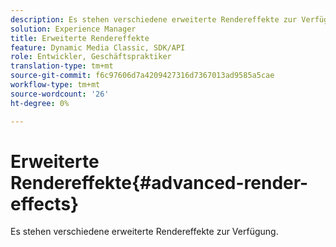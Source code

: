 ```yaml
---
description: Es stehen verschiedene erweiterte Rendereffekte zur Verfügung.
solution: Experience Manager
title: Erweiterte Rendereffekte
feature: Dynamic Media Classic, SDK/API
role: Entwickler, Geschäftspraktiker
translation-type: tm+mt
source-git-commit: f6c97606d7a4209427316d7367013ad9585a5cae
workflow-type: tm+mt
source-wordcount: '26'
ht-degree: 0%

---
```



# Erweiterte Rendereffekte{#advanced-render-effects}

Es stehen verschiedene erweiterte Rendereffekte zur Verfügung.

